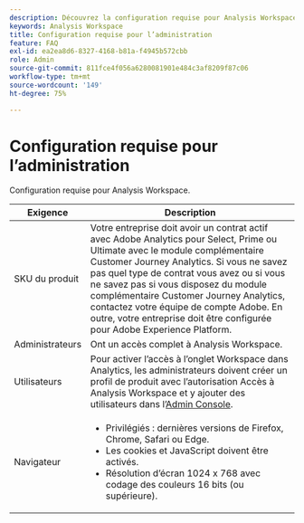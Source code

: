 ```yaml
---
description: Découvrez la configuration requise pour Analysis Workspace.
keywords: Analysis Workspace
title: Configuration requise pour l’administration
feature: FAQ
exl-id: ea2ea8d6-8327-4168-b81a-f4945b572cbb
role: Admin
source-git-commit: 811fce4f056a6280081901e484c3af8209f87c06
workflow-type: tm+mt
source-wordcount: '149'
ht-degree: 75%

---
```


# Configuration requise pour l’administration

Configuration requise pour Analysis Workspace.

| Exigence | Description |
|--- |--- |
| SKU du produit | Votre entreprise doit avoir un contrat actif avec Adobe Analytics pour Select, Prime ou Ultimate avec le module complémentaire Customer Journey Analytics. Si vous ne savez pas quel type de contrat vous avez ou si vous ne savez pas si vous disposez du module complémentaire Customer Journey Analytics, contactez votre équipe de compte Adobe. En outre, votre entreprise doit être configurée pour Adobe Experience Platform. |
| Administrateurs | Ont un accès complet à Analysis Workspace. |
| Utilisateurs | Pour activer l’accès à l’onglet Workspace dans Analytics, les administrateurs doivent créer un profil de produit avec l’autorisation Accès à Analysis Workspace et y ajouter des utilisateurs dans l’[Admin Console](https://experienceleague.adobe.com/docs/analytics/admin/admin-console/permissions/product-profile.html?lang=fr). |
| Navigateur | <ul><li>Privilégiés : dernières versions de Firefox, Chrome, Safari ou Edge.</li><li>Les cookies et JavaScript doivent être activés.</li><li>Résolution d’écran 1024 x 768 avec codage des couleurs 16 bits (ou supérieure).</li></ul> |
